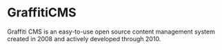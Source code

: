 # GraffitiCMS
Graffiti CMS is an easy-to-use open source content management system created in 2008 and actively developed through 2010.
